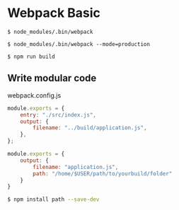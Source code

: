 # Webpack Basic

```
$ node_modules/.bin/webpack

$ node_modules/.bin/webpack --mode=production

$ npm run build
```

## Write modular code

webpack.config.js

```js
module.exports = {
    entry: "./src/index.js",
    output: {
        filename: "../build/application.js",
    },
};
```

```js
module.exports = {
    output: {
        filename: "application.js",
        path: "/home/$USER/path/to/yourbuild/folder"
    }
}
```

```sh
$ npm install path --save-dev
```